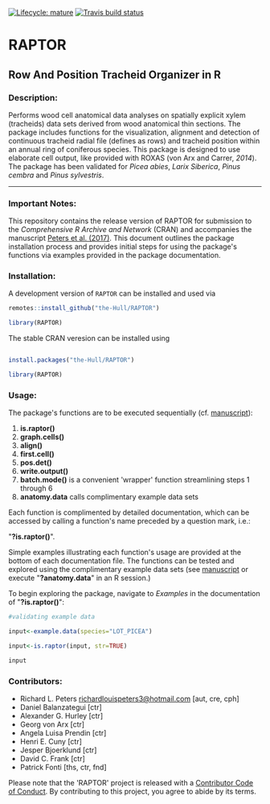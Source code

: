 [![Lifecycle: mature](https://img.shields.io/badge/lifecycle-maturing-blue.svg)](https://www.tidyverse.org/lifecycle/#maturing)
[![Travis build status](https://travis-ci.org/the-Hull/RAPTOR.svg?branch=master)](https://travis-ci.org/the-Hull/RAPTOR)

RAPTOR
======================

## Row And Position Tracheid Organizer in R

### Description:

Performs wood cell anatomical data analyses on spatially explicit xylem (tracheids) data sets derived from wood anatomical thin sections. The package includes functions for the visualization, alignment and detection of continuous tracheid radial file (defines as rows) and tracheid position within an annual ring of coniferous species. This package is designed to use elaborate cell output, like provided with ROXAS (von Arx and Carrer, *2014*). The package has been validated for *Picea abies*, *Larix Siberica*, *Pinus cembra* and *Pinus sylvestris*.


-------------

### Important Notes:

This repository contains the release version of RAPTOR for submission to the
*Comprehensive R Archive and Network* (CRAN) and accompanies the manuscript [Peters et al. (2017)](https://authors.elsevier.com/c/1W5pl3-~MPTEVq). 
This document outlines the package installation process and provides initial 
steps for using the package's functions via examples provided in the package documentation.

### Installation:

A development version of `RAPTOR` can be installed and used via

```r
remotes::install_github("the-Hull/RAPTOR")

library(RAPTOR)

```

The stable CRAN veresion can be installed using

```r

install.packages("the-Hull/RAPTOR")

library(RAPTOR)

```
            
### Usage:

The package's functions are to be executed sequentially (cf. [manuscript](https://authors.elsevier.com/c/1W5pl3-~MPTEVq)):

1. **is.raptor()**
2. **graph.cells()**
3. **align()**
4. **first.cell()**
5. **pos.det()**
6. **write.output()**
7. **batch.mode()** is a convenient 'wrapper' function streamlining steps 1 through 6
8. **anatomy.data** calls complimentary example data sets

Each function is complimented by detailed documentation, which can be accessed by calling
a function's name preceded by a question mark, i.e.:

"**?is.raptor()**".


Simple examples illustrating each function's usage are 
provided at the bottom of each documentation file. 
The functions can be tested and explored using the 
complimentary example data sets (see [manuscript](https://authors.elsevier.com/c/1W5pl3-~MPTEVq)
or execute "**?anatomy.data**" in an R session.)

To begin exploring the package, navigate to *Examples* in the documentation of   "**?is.raptor()**":

```r
#validating example data

input<-example.data(species="LOT_PICEA")

input<-is.raptor(input, str=TRUE)

input

```



### Contributors:


* Richard L. Peters <richardlouispeters3@hotmail.com> [aut, cre, cph]
* Daniel Balanzategui [ctr]                                          
* Alexander G. Hurley [ctr]                                             
* Georg von Arx [ctr]                                                
* Angela Luisa Prendin [ctr]                                         
* Henri E. Cuny [ctr]                                                
* Jesper Bjoerklund [ctr]                                            
* David C. Frank [ctr]                                               
* Patrick Fonti [ths, ctr, fnd]


Please note that the 'RAPTOR' project is released with a
[Contributor Code of Conduct](CODE_OF_CONDUCT.md).
By contributing to this project, you agree to abide by its terms.

